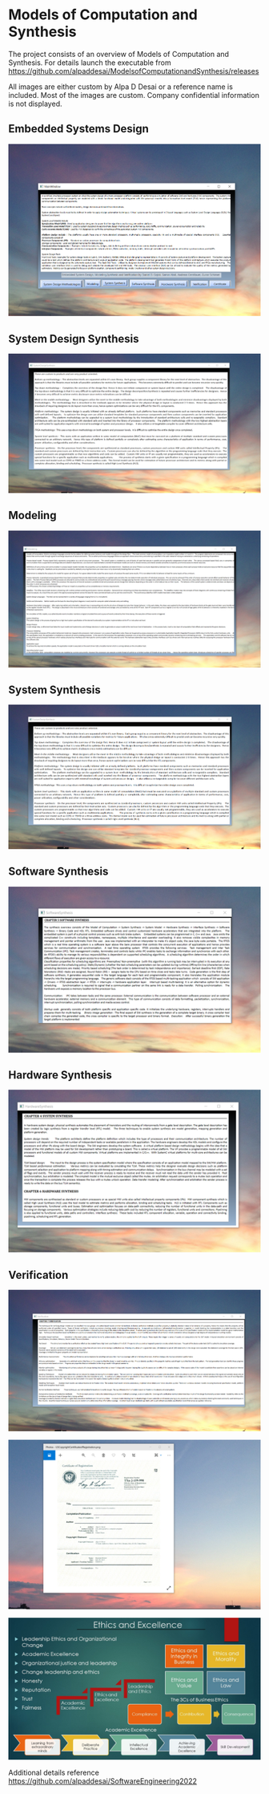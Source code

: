# Models of Computation and Synthesis

The project consists of an overview of Models of Computation and Synthesis. For details launch the executable from https://github.com/alpaddesai/ModelsofComputationandSynthesis/releases

All images are either custom by Alpa D Desai or a reference name is included. Most of the images are custom. Company confidential information is not displayed.

## Embedded Systems Design 
![image](EmbeddedSystem.png)

## System Design Synthesis
![image](SystemDesignSynthesis.png)

## Modeling
![image](Modeling.png)

## System Synthesis
![image](SystemSynthesis.png)

## Software Synthesis
![image](SoftwareSynthesis.png)

## Hardware Synthesis
![image](HardwareSynthesis.png)

## Verification 
![image](Verification.png)

![image](USCopyrightCertificate.png)

![image](Ethics.jpg)

Additional details reference https://github.com/alpaddesai/SoftwareEngineering2022
